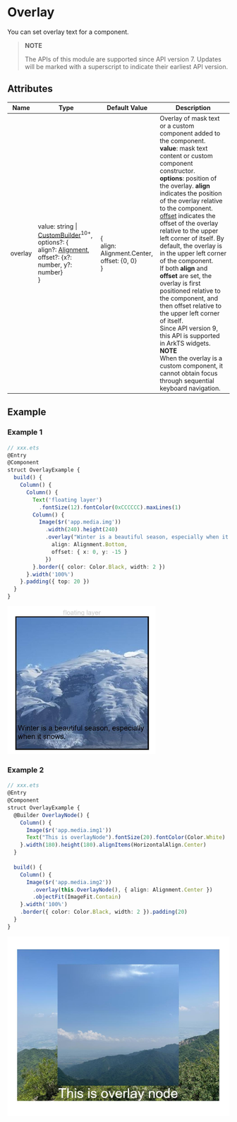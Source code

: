# Overlay

You can set overlay text for a component.

>  **NOTE**
>
> The APIs of this module are supported since API version 7. Updates will be marked with a superscript to indicate their earliest API version.

## Attributes

| Name| Type| Default Value| Description|
| -------- | -------- | -------- | -------- |
| overlay | value: string &#124; [CustomBuilder](ts-types.md#custombuilder8)<sup>10+</sup>,<br>options?: {<br>align?: [Alignment](ts-appendix-enums.md#alignment), <br>offset?: {x?: number, y?: number}<br>} | {<br>align: Alignment.Center,<br>offset: {0, 0}<br>} | Overlay of mask text or a custom component added to the component.<br> **value**: mask text content or custom component constructor.<br>**options**: position of the overlay. **align** indicates the position of the overlay relative to the component. [offset](ts-universal-attributes-location.md) indicates the offset of the overlay relative to the upper left corner of itself. By default, the overlay is in the upper left corner of the component.<br>If both **align** and **offset** are set, the overlay is first positioned relative to the component, and then offset relative to the upper left corner of itself.<br>Since API version 9, this API is supported in ArkTS widgets.<br>**NOTE**<br>When the overlay is a custom component, it cannot obtain focus through sequential keyboard navigation.|

## Example

### Example 1

```ts
// xxx.ets
@Entry
@Component
struct OverlayExample {
  build() {
    Column() {
      Column() {
        Text('floating layer')
          .fontSize(12).fontColor(0xCCCCCC).maxLines(1)
        Column() {
          Image($r('app.media.img'))
            .width(240).height(240)
            .overlay("Winter is a beautiful season, especially when it snows.", {
              align: Alignment.Bottom,
              offset: { x: 0, y: -15 }
            })
        }.border({ color: Color.Black, width: 2 })
      }.width('100%')
    }.padding({ top: 20 })
  }
}
```

![en-us_image_0000001212058472](figures/en-us_image_0000001212058472.png)

### Example 2

```ts
// xxx.ets
@Entry
@Component
struct OverlayExample {
  @Builder OverlayNode() {
    Column() {
      Image($r('app.media.img1'))
      Text("This is overlayNode").fontSize(20).fontColor(Color.White)
    }.width(180).height(180).alignItems(HorizontalAlign.Center)
  }

  build() {
    Column() {
      Image($r('app.media.img2'))
        .overlay(this.OverlayNode(), { align: Alignment.Center })
        .objectFit(ImageFit.Contain)
    }.width('100%')
    .border({ color: Color.Black, width: 2 }).padding(20)
  }
}
```
![en-us_image_0000001210111632](figures/en-us_image_0000001210111632.png)
